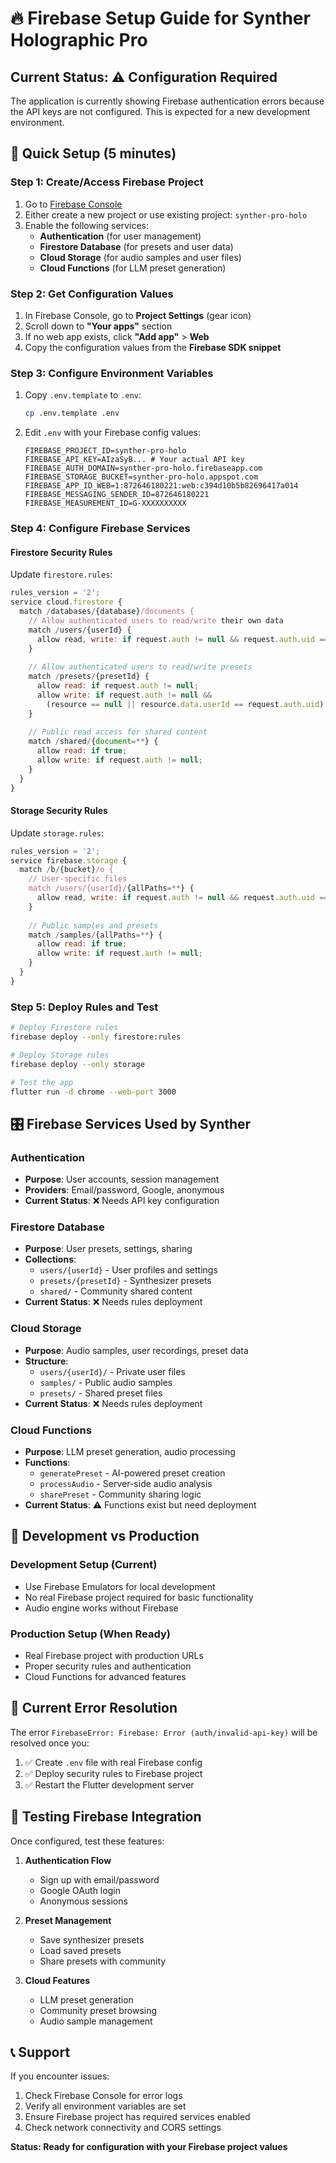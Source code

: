 # 🔥 Firebase Setup Guide for Synther Holographic Pro

## Current Status: ⚠️ Configuration Required

The application is currently showing Firebase authentication errors because the API keys are not configured. This is expected for a new development environment.

## 🚀 Quick Setup (5 minutes)

### Step 1: Create/Access Firebase Project

1. Go to [Firebase Console](https://console.firebase.google.com/)
2. Either create a new project or use existing project: `synther-pro-holo`
3. Enable the following services:
   - **Authentication** (for user management)
   - **Firestore Database** (for presets and user data)
   - **Cloud Storage** (for audio samples and user files)
   - **Cloud Functions** (for LLM preset generation)

### Step 2: Get Configuration Values

1. In Firebase Console, go to **Project Settings** (gear icon)
2. Scroll down to **"Your apps"** section
3. If no web app exists, click **"Add app"** > **Web** 
4. Copy the configuration values from the **Firebase SDK snippet**

### Step 3: Configure Environment Variables

1. Copy `.env.template` to `.env`:
   ```bash
   cp .env.template .env
   ```

2. Edit `.env` with your Firebase config values:
   ```env
   FIREBASE_PROJECT_ID=synther-pro-holo
   FIREBASE_API_KEY=AIzaSyB... # Your actual API key
   FIREBASE_AUTH_DOMAIN=synther-pro-holo.firebaseapp.com
   FIREBASE_STORAGE_BUCKET=synther-pro-holo.appspot.com
   FIREBASE_APP_ID_WEB=1:872646180221:web:c394d10b5b82696417a014
   FIREBASE_MESSAGING_SENDER_ID=872646180221
   FIREBASE_MEASUREMENT_ID=G-XXXXXXXXXX
   ```

### Step 4: Configure Firebase Services

#### Firestore Security Rules
Update `firestore.rules`:
```javascript
rules_version = '2';
service cloud.firestore {
  match /databases/{database}/documents {
    // Allow authenticated users to read/write their own data
    match /users/{userId} {
      allow read, write: if request.auth != null && request.auth.uid == userId;
    }
    
    // Allow authenticated users to read/write presets
    match /presets/{presetId} {
      allow read: if request.auth != null;
      allow write: if request.auth != null && 
        (resource == null || resource.data.userId == request.auth.uid);
    }
    
    // Public read access for shared content
    match /shared/{document=**} {
      allow read: if true;
      allow write: if request.auth != null;
    }
  }
}
```

#### Storage Security Rules
Update `storage.rules`:
```javascript
rules_version = '2';
service firebase.storage {
  match /b/{bucket}/o {
    // User-specific files
    match /users/{userId}/{allPaths=**} {
      allow read, write: if request.auth != null && request.auth.uid == userId;
    }
    
    // Public samples and presets
    match /samples/{allPaths=**} {
      allow read: if true;
      allow write: if request.auth != null;
    }
  }
}
```

### Step 5: Deploy Rules and Test

```bash
# Deploy Firestore rules
firebase deploy --only firestore:rules

# Deploy Storage rules  
firebase deploy --only storage

# Test the app
flutter run -d chrome --web-port 3000
```

## 🎛️ Firebase Services Used by Synther

### Authentication
- **Purpose**: User accounts, session management
- **Providers**: Email/password, Google, anonymous
- **Current Status**: ❌ Needs API key configuration

### Firestore Database
- **Purpose**: User presets, settings, sharing
- **Collections**: 
  - `users/{userId}` - User profiles and settings
  - `presets/{presetId}` - Synthesizer presets
  - `shared/` - Community shared content
- **Current Status**: ❌ Needs rules deployment

### Cloud Storage
- **Purpose**: Audio samples, user recordings, preset data
- **Structure**:
  - `users/{userId}/` - Private user files
  - `samples/` - Public audio samples
  - `presets/` - Shared preset files
- **Current Status**: ❌ Needs rules deployment

### Cloud Functions
- **Purpose**: LLM preset generation, audio processing
- **Functions**:
  - `generatePreset` - AI-powered preset creation
  - `processAudio` - Server-side audio analysis
  - `sharePreset` - Community sharing logic
- **Current Status**: ⚠️ Functions exist but need deployment

## 🔧 Development vs Production

### Development Setup (Current)
- Use Firebase Emulators for local development
- No real Firebase project required for basic functionality
- Audio engine works without Firebase

### Production Setup (When Ready)
- Real Firebase project with production URLs
- Proper security rules and authentication
- Cloud Functions for advanced features

## 🚨 Current Error Resolution

The error `FirebaseError: Firebase: Error (auth/invalid-api-key)` will be resolved once you:

1. ✅ Create `.env` file with real Firebase config
2. ✅ Deploy security rules to Firebase project
3. ✅ Restart the Flutter development server

## 🧪 Testing Firebase Integration

Once configured, test these features:

1. **Authentication Flow**
   - Sign up with email/password
   - Google OAuth login
   - Anonymous sessions

2. **Preset Management**
   - Save synthesizer presets
   - Load saved presets
   - Share presets with community

3. **Cloud Features**
   - LLM preset generation
   - Community preset browsing
   - Audio sample management

## 📞 Support

If you encounter issues:

1. Check Firebase Console for error logs
2. Verify all environment variables are set
3. Ensure Firebase project has required services enabled
4. Check network connectivity and CORS settings

**Status: Ready for configuration with your Firebase project values**